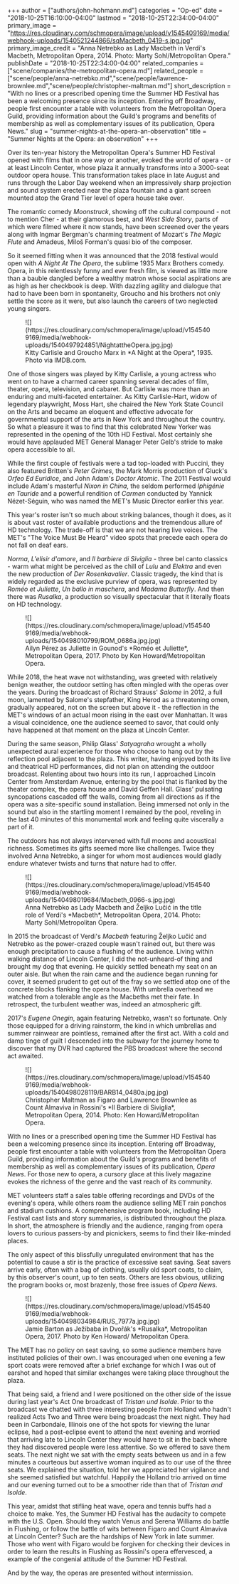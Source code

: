 +++
author = ["authors/john-hohmann.md"]
categories = "Op-ed"
date = "2018-10-25T16:10:00-04:00"
lastmod = "2018-10-25T22:34:00-04:00"
primary_image = "https://res.cloudinary.com/schmopera/image/upload/v1545409169/media/webhook-uploads/1540521244866/sqMacbeth_0419-s.jpg.jpg"
primary_image_credit = "Anna Netrebko as Lady Macbeth in Verdi's Macbeth, Metropolitan Opera, 2014. Photo: Marty Sohl/Metropolitan Opera."
publishDate = "2018-10-25T22:34:00-04:00"
related_companies = ["scene/companies/the-metropolitan-opera.md"]
related_people = ["scene/people/anna-netrebko.md","scene/people/lawrence-brownlee.md","scene/people/christopher-maltman.md"]
short_description = "With no lines or a prescribed opening time the Summer HD Festival has been a welcoming presence since its inception. Entering off Broadway, people first encounter a table with volunteers from the Metropolitan Opera Guild, providing information about the Guild&#039;s programs and benefits of membership as well as complementary issues of its publication, Opera News."
slug = "summer-nights-at-the-opera-an-observation"
title = "Summer Nights at the Opera: an observation"
+++

Over its ten-year history the Metropolitan Opera's Summer HD Festival opened with films that in one way or another, evoked the world of opera - or at least Lincoln Center, whose plaza it annually transforms into a 3000-seat outdoor opera house. This transformation takes place in late August and runs through the Labor Day weekend when an impressively sharp projection and sound system erected near the plaza fountain and a giant screen mounted atop the Grand Tier level of opera house take over.

The romantic comedy *Moonstruck*, showing off the cultural compound - not to mention Cher - at their glamorous best, and *West Side Story*, parts of which were filmed where it now stands, have been screened over the years along with Ingmar Bergman's charming treatment of Mozart's *The Magic Flute* and Amadeus, Miloš Forman's quasi bio of the composer.

So it seemed fitting when it was announced that the 2018 festival would open with *A Night At The Opera*, the sublime 1935 Marx Brothers comedy. Opera, in this relentlessly funny and ever fresh film, is viewed as little more than a bauble dangled before a wealthy matron whose social aspirations are as high as her checkbook is deep. With dazzling agility and dialogue that had to have been born in spontaneity, Groucho and his brothers not only settle the score as it were, but also launch the careers of two neglected young singers. 

<figure data-type="image">
![](https://res.cloudinary.com/schmopera/image/upload/v1545409169/media/webhook-uploads/1540497924851/NightattheOpera.jpg.jpg)
<figcaption>Kitty Carlisle and Groucho Marx in *A Night at the Opera*, 1935. Photo via IMDB.com.</figcaption>
</figure>

One of those singers was played by Kitty Carlisle, a young actress who went on to have a charmed career spanning several decades of film, theater, opera, television, and cabaret. But Carlisle was more than an enduring and multi-faceted entertainer. As Kitty Carlisle-Hart, widow of legendary playwright, Moss Hart, she chaired the New York State Council on the Arts and became an eloquent and effective advocate for governmental support of the arts in New York and throughout the country. So what a pleasure it was to find that this celebrated New Yorker was represented in the opening of the 10th HD Festival. Most certainly she would have applauded MET General Manager Peter Gelb's stride to make opera accessible to all. 

While the first couple of festivals were a tad top-loaded with Puccini, they also featured Britten's *Peter Grimes*, the Mark Morris production of Gluck's *Orfeo Ed Euridice*, and John Adam's *Doctor Atomic*. The 2011 Festival would include Adam's masterful *Nixon in China*, the seldom performed *Iphigénie en Tauride* and a powerful rendition of *Carmen* conducted by Yannick Nézet-Séguin, who was named the MET's Music Director earlier this year.

This year's roster isn't so much about striking balances, though it does, as it is about vast roster of available productions and the tremendous allure of HD technology. The trade-off is that we are not hearing live voices. The MET's "The Voice Must Be Heard" video spots that precede each opera do not fall on deaf ears.

*Norma*, *L'elisir d'amore*, and *Il barbiere di Siviglia* - three bel canto classics - warm what might be perceived as the chill of *Lulu* and *Elektra* and even the new production of *Der Rosenkavalier*. Classic tragedy, the kind that is widely regarded as the exclusive purview of opera, was represented by *Roméo et Juliette*, *Un ballo in maschera*, and *Madama Butterfly*. And then there was *Rusalka*, a production so visually spectacular that it literally floats on HD technology.

<figure data-type="image">
![](https://res.cloudinary.com/schmopera/image/upload/v1545409169/media/webhook-uploads/1540498010799/ROM_0686a.jpg.jpg)
<figcaption>Ailyn Pérez as Juliette in Gounod's *Roméo et Juliette*, Metropolitan Opera, 2017. Photo by Ken Howard/Metropolitan Opera.</figcaption>
</figure>

While 2018, the heat wave not withstanding, was greeted with relatively benign weather, the outdoor setting has often mingled with the operas over the years. During the broadcast of Richard Strauss' *Salome* in 2012, a full moon, lamented by Salome's stepfather, King Herod as a threatening omen, gradually appeared, not on the screen but above it - the reflection in the MET's windows of an actual moon rising in the east over Manhattan. It was a visual coincidence, one the audience seemed to savor, that could only have happened at that moment on the plaza at Lincoln Center. 

During the same season, Philip Glass' *Satyagraha* wrought a wholly unexpected aural experience for those who choose to hang out by the reflection pool adjacent to the plaza. This writer, having enjoyed both its live and theatrical HD performances, did not plan on attending the outdoor broadcast. Relenting about two hours into its run, I approached Lincoln Center from Amsterdam Avenue, entering by the pool that is flanked by the theater complex, the opera house and David Geffen Hall. Glass' pulsating syncopations cascaded off the walls, coming from all directions as if the opera was a site-specific sound installation. Being immersed not only in the sound but also in the startling moment I remained by the pool, reveling in the last 40 minutes of this monumental work and feeling quite viscerally a part of it.

The outdoors has not always intervened with full moons and acoustical richness. Sometimes its gifts seemed more like challenges. Twice they involved Anna Netrebko, a singer for whom most audiences would gladly endure whatever twists and turns that nature had to offer. 

<figure data-type="image">
![](https://res.cloudinary.com/schmopera/image/upload/v1545409169/media/webhook-uploads/1540498019684/Macbeth_0966-s.jpg.jpg)
<figcaption>Anna Netrebko as Lady Macbeth and Željko Lučić in the title role of Verdi's *Macbeth*, Metropolitan Opera, 2014. Photo: Marty Sohl/Metropolitan Opera.</figcaption>
</figure>

In 2015 the broadcast of Verdi's *Macbeth* featuring Željko Lučić and Netrebko as the power-crazed couple wasn't rained out, but there was enough precipitation to cause a flushing of the audience. Living within walking distance of Lincoln Center, I did the not-unheard-of thing and brought my dog that evening. He quickly settled beneath my seat on an outer aisle. But when the rain came and the audience began running for cover, it seemed prudent to get out of the fray so we settled atop one of the concrete blocks flanking the opera house. With umbrella overhead we watched from a tolerable angle as the Macbeths met their fate. In retrospect, the turbulent weather was, indeed an atmospheric gift.

2017's *Eugene Onegin*, again featuring Netrebko, wasn't so fortunate. Only those equipped for a driving rainstorm, the kind in which umbrellas and summer rainwear are pointless, remained after the first act. With a cold and damp tinge of guilt I descended into the subway for the journey home to discover that my DVR had captured the PBS broadcast where the second act awaited.

<figure data-type="image">
![](https://res.cloudinary.com/schmopera/image/upload/v1545409169/media/webhook-uploads/1540498028119/BARB14_0480a.jpg.jpg)
<figcaption>Christopher Maltman as Figaro and Lawrence Brownlee as Count Almaviva in Rossini's *Il Barbiere di Siviglia*, Metropolitan Opera, 2014. Photo: Ken Howard/Metropolitan Opera.</figcaption>
</figure>

With no lines or a prescribed opening time the Summer HD Festival has been a welcoming presence since its inception. Entering off Broadway, people first encounter a table with volunteers from the Metropolitan Opera Guild, providing information about the Guild's programs and benefits of membership as well as complementary issues of its publication, *Opera News*. For those new to opera, a cursory glace at this lively magazine evokes the richness of the genre and the vast reach of its community.

MET volunteers staff a sales table offering recordings and DVDs of the evening's opera, while others roam the audience selling MET rain ponchos and stadium cushions. A comprehensive program book, including HD Festival cast lists and story summaries, is distributed throughout the plaza. In short, the atmosphere is friendly and the audience, ranging from opera lovers to curious passers-by and picnickers, seems to find their like-minded places. 

The only aspect of this blissfully unregulated environment that has the potential to cause a stir is the practice of excessive seat saving. Seat savers arrive early, often with a bag of clothing, usually old sport coats, to claim, by this observer's count, up to ten seats. Others are less obvious, utilizing the program books or, most brazenly, those free issues of *Opera News*.

<figure data-type="image">
![](https://res.cloudinary.com/schmopera/image/upload/v1545409169/media/webhook-uploads/1540498034984/RUS_7977a.jpg.jpg)
<figcaption>Jamie Barton as Ježibaba in Dvořák's *Rusalka*, Metropolitan Opera, 2017. Photo by Ken Howard/ Metropolitan Opera.</figcaption>
</figure>

The MET has no policy on seat saving, so some audience members have instituted policies of their own. I was encouraged when one evening a few sport coats were removed after a brief exchange for which I was out of earshot and hoped that similar exchanges were taking place throughout the plaza.

That being said, a friend and I were positioned on the other side of the issue during last year's Act One broadcast of *Tristan und Isolde*. Prior to the broadcast we chatted with three interesting people from Holland who hadn't realized Acts Two and Three were being broadcast the next night. They had been in Carbondale, Illinois one of the hot spots for viewing the lunar eclipse, had a post-eclipse event to attend the next evening and worried that arriving late to Lincoln Center they would have to sit in the back where they had discovered people were less attentive. So we offered to save them seats. The next night we sat with the empty seats between us and in a few minutes a courteous but assertive woman inquired as to our use of the three seats. We explained the situation, told her we appreciated her vigilance and she seemed satisfied but watchful. Happily the Holland trio arrived on time and our evening turned out to be a smoother ride than that of *Tristan and Isolde*.

This year, amidst that stifling heat wave, opera and tennis buffs had a choice to make. Yes, the Summer HD Festival has the audacity to compete with the U.S. Open. Should they watch Venus and Serena Williams do battle in Flushing, or follow the battle of wits between Figaro and Count Almaviva at Lincoln Center? Such are the hardships of New York in late summer. Those who went with Figaro would be forgiven for checking their devices in order to learn the results in Flushing as Rossini's opera effervesced, a example of the congenial attitude of the Summer HD Festival. 

And by the way, the operas are presented without intermission.
